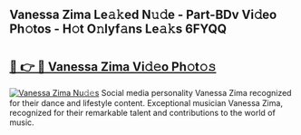 ## Vanessa Zima Le𝚊𝚔ed N𝚞𝚍e - Part-BDv Vi𝚍eo Ph𝚘tos - H𝚘t O𝚗lyf𝚊ns Le𝚊𝚔s 6FYQQ

# <h2><a href="http://hf2dfj.feru.top/?c=Vanessa+Zima">🔗 👉 🔴 Vanessa Zima Vi𝚍𝚎o Ph𝚘t𝚘𝚜</a></h2>

[![Vanessa Zima Nu𝚍𝚎s](https://i.imgur.com/0TWrTi3.gif)](http://hf2dfj.feru.top/?c=Vanessa+Zima)
Social media personality Vanessa Zima recognized for their dance and lifestyle content. Exceptional musician Vanessa Zima, recognized for their remarkable talent and contributions to the world of music. 
